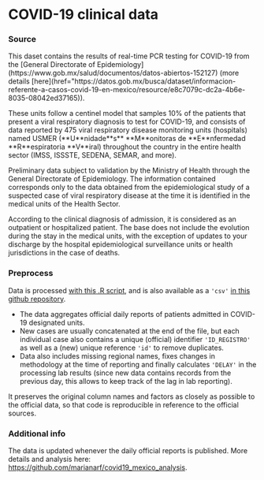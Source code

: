 # COVID-19 clinical data

### Source

<p>This daset contains the results of real-time PCR testing for COVID-19 from the [General Directorate of Epidemiology](https://www.gob.mx/salud/documentos/datos-abiertos-152127) (more details [here](href="https://datos.gob.mx/busca/dataset/informacion-referente-a-casos-covid-19-en-mexico/resource/e8c7079c-dc2a-4b6e-8035-08042ed37165)).
    
<p>These units follow a centinel model that samples 10% of the patients that present a viral respiratory diagnosis to test for COVID-19, and consists of data reported by 475 viral respiratory disease monitoring units (hospitals) named USMER (**U**nidade**s** **M**onitoras de **E**nfermedad **R**espiratoria **V**iral) throughout the country in the entire health sector (IMSS, ISSSTE, SEDENA, SEMAR, and more).</p>

<p>Preliminary data subject to validation by the Ministry of Health through the General Directorate of Epidemiology. The information contained corresponds only to the data obtained from the epidemiological study of a suspected case of viral respiratory disease at the time it is identified in the medical units of the Health Sector.</p>

<p>According to the clinical diagnosis of admission, it is considered as an outpatient or hospitalized patient. The base does not include the evolution during the stay in the medical units, with the exception of updates to your discharge by the hospital epidemiological surveillance units or health jurisdictions in the case of deaths.</p>

### Preprocess
Data is processed [with this .R script](https://github.com/marianarf/covid19_mexico_analysis/blob/master/notebooks/preprocess.R), and is also available as a <code>'csv'</code> [in this github repository](https://raw.githubusercontent.com/marianarf/covid19_mexico_analysis/master/mexico_covid19.csv).

- The data aggregates official daily reports of patients admitted in COVID-19 designated units.
- New cases are usually concatenated at the end of the file, but each individual case also contains a unique (official) identifier <code>'ID_REGISTRO'</code> as well as a (new) unique reference <code>'id'</code> to remove duplicates.
- Data also includes missing regional names, fixes changes in methodology at the time of reporting and finally calculates <code>'DELAY'</code> in the processing lab results (since new data contains records from the previous day, this allows to keep track of the lag in lab reporting).

It preserves the original column names and factors as closely as possible to the official data, so that code is reproducible in reference to the official sources.

### Additional info
The data is updated whenever the daily official reports is published. More details and analysis here: https://github.com/marianarf/covid19_mexico_analysis.